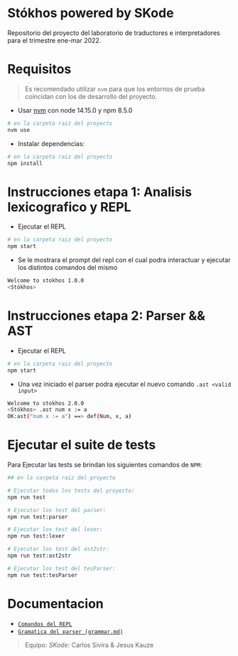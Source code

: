 # Stókhos powered by SKode

Repositorio del proyecto del laboratorio de traductores e interpretadores para el trimestre ene-mar 2022.


# Requisitos

> Es recomendado utilizar `nvm` para que los entornos de prueba coincidan con los de desarrollo del proyecto.

- Usar [nvm](https://github.com/nvm-sh/nvm) con node 14.15.0 y npm 8.5.0 
```sh
# en la carpeta raiz del proyecto 
nvm use 
```
- Instalar dependencias:
```sh
# en la carpeta raiz del proyecto 
npm install
```

# Instrucciones etapa 1: Analisis lexicografico y REPL

- Ejecutar el REPL
```sh
# en la carpeta raiz del proyecto 
npm start
```

- Se le mostrara el prompt del repl con el cual podra interactuar y ejecutar los distintos comandos del mismo
```sh
Welcome to stokhos 1.0.0
<Stókhos>
```

# Instrucciones etapa 2: Parser && AST

- Ejecutar el REPL
```sh
# en la carpeta raiz del proyecto 
npm start
```

- Una vez iniciado el parser podra ejecutar el nuevo comando `.ast <valid input>`
```sh
Welcome to stokhos 2.0.0
<Stókhos> .ast num x := a
OK:ast("num x := a") ==> def(Num, x, a)
```

#  Ejecutar el suite de tests

Para Ejecutar las tests se brindan los siguientes comandos de `NPM`:
```sh
## en la carpeta raiz del proyecto 

# Ejecutar todos los tests del proyecto:
npm run test

# Ejecutar los test del parser:
npm run test:parser

# Ejecutar los test del lexer:
npm run test:lexer

# Ejecutar los test del ast2str:
npm run test:ast2str

# Ejecutar los test del tesParser:
npm run test:tesParser
```

# Documentacion

 - [`Comandos del REPL`](src/lib/repl/README.md)
 - [`Gramatica del parser (grammar.md)`](src/lib/vm/parser/GRAMMAR.md)


> Equipo: _SKode:_ Carlos Sivira & Jesus Kauze
